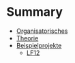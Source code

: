 # Summary

- [Organisatorisches](./orga.md)
- [Theorie](./theorie/grundlagen.md)
- [Beispielprojekte](./beispielprojekte/uebersicht.md)
  - [LF12](./beispielprojekte/lf12.md)
